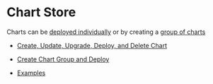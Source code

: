 # Chart Store

Charts can be [deployed individually](./deployment-of-charts.md) or by creating a [group of charts](./chart-group.md)

* [Create, Update, Upgrade, Deploy, and Delete Chart](deployment-of-charts.md)

* [Create Chart Group and Deploy](chart-group.md)

* [Examples](examples/README.md)

